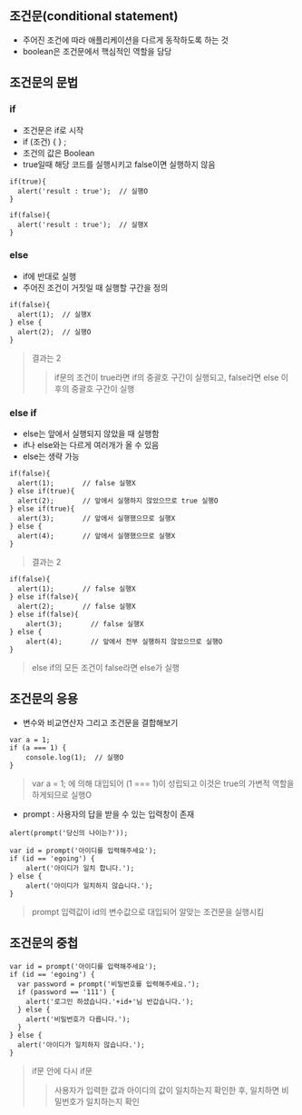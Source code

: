 ## 조건문(conditional statement)
- 주어진 조건에 따라 애플리케이션을 다르게 동작하도록 하는 것
- boolean은 조건문에서 핵심적인 역할을 담당

## 조건문의 문법
### if
- 조건문은 if로 시작
- if (조건) { } ;
- 조건의 값은 Boolean
- true일때 해당 코드를 실행시키고 false이면 실행하지 않음
```
if(true){
  alert('result : true');  // 실행O
}

if(false){
  alert('result : true');  // 실행X
}
```

### else
- if에 반대로 실행
- 주어진 조건이 거짓일 때 실행할 구간을 정의
```
if(false){
  alert(1);  // 실행X
} else {
  alert(2);  // 실행O
}
```
> 결과는 2
>> if문의 조건이 true라면 if의 중괄호 구간이 실행되고, false라면 else 이후의 중괄호 구간이 실행


### else if
- else는 앞에서 실행되지 않았을 때 실행함
- if나 else와는 다르게 여러개가 올 수 있음
- else는 생략 가능
```
if(false){
  alert(1);       // false 실행X
} else if(true){
  alert(2);       // 앞에서 실행하지 않았으므로 true 실행O
} else if(true){
  alert(3);       // 앞에서 실행했으므로 실행X
} else {
  alert(4);       // 앞에서 실행했으므로 실행X
}
```
> 결과는 2

```
if(false){
  alert(1);       // false 실행X
} else if(false){
  alert(2);       // false 실행X
} else if(false){
	alert(3);       // false 실행X
} else {
	alert(4);       // 앞에서 전부 실행하지 않았으므로 실행O
}
```
>  else if의 모든 조건이 false라면 else가 실행


## 조건문의 응용
-  변수와 비교연산자 그리고 조건문을 결합해보기

```
var a = 1;
if (a === 1) {
	console.log(1);  // 실행O
}
```
> var a = 1; 에 의해 대입되어 (1 === 1)이 성립되고 이것은 true의 가변적 역할을 하게되므로 실행O


- prompt : 사용자의 답을 받을 수 있는 입력창이 존재
```
alert(prompt('당신의 나이는?'));
```
```
var id = prompt('아이디를 입력해주세요');
if (id == 'egoing') {		
	alert('아이디가 일치 합니다.');
} else {
	alert('아이디가 일치하지 않습니다.');
}
```
> prompt 입력값이 id의 변수값으로 대입되어 알맞는 조건문을 실행시킴


## 조건문의 중첩
```
var id = prompt('아이디를 입력해주세요');
if (id == 'egoing') {
  var password = prompt('비밀번호를 입력해주세요.');
  if (password == '111') {
    alert('로그인 하셨습니다.'+id+'님 반갑습니다.');
  } else {
    alert('비밀번호가 다릅니다.');
  }		
} else {
  alert('아이디가 일치하지 않습니다.');
}
```
> if문 안에 다시 if문
>> 사용자가 입력한 값과 아이디의 값이 일치하는지 확인한 후, 일치하면 비밀번호가 일치하는지 확인
